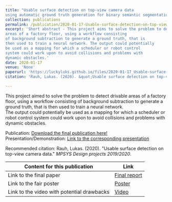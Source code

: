 ```yaml
---
title: "Usable surface detection on top-view camera data
using automatic ground truth generation for binary semantic segmentation"
collection: publications
permalink: /publication/2020-01-17-Usable-surface-detection-on-top-view-camera-data
excerpt: 'Short abstract - This project aims to solve the problem to detect drivable
areas of a factory floor, using a workflow consisting
of background subtraction to generate a ground truth, that is
then used to train a neural network. The output could potentially
be used as a mapping for which a scheduler or robot control
system could work upon to avoid collisions and problems with
dynamic obstacles.'
date: 2020-01-17
venue: 'None'
paperurl: 'https://luckyluks.github.io/files/2020-01-17_Usable-surface-detection-on-top-view-camera-data.pdf'
citation: 'Rauh, Lukas. (2020). &quot;Usable surface detection on top-view camera data.&quot; <i>MPSYS Design projects 2019/2020</i>.'

---
```

This project aimed to solve the problem to detect drivable
areas of a factory floor, using a workflow consisting
of background subtraction to generate a ground truth, that is
then used to train a neural network.  
The output could potentially
be used as a mapping for which a scheduler or robot control
system could work upon to avoid collisions and problems with
dynamic obstacles.

Publication: [Download the final publication here!](https://luckyluks.github.io/files/2020-01-17_Usable-surface-detection-on-top-view-camera-data.pdf)  
Presentation/Demonstration: [Link to the corresponding presentation](https://luckyluks.github.io/talks/2020-01-17-design-project-fair)

Recommended citation: Rauh, Lukas. (2020). "Usable surface detection on top-view camera data." <i>MPSYS Design projects 2019/2020</i>.

| Content for this publication | Link |
|---|---|
| Link to the final paper | [Final report](https://github.com/luckyluks/DP-SurfaceDetection/blob/master/submissions/Final_Report.pdf) |
| Link to the fair poster | [Poster](https://github.com/luckyluks/DP-SurfaceDetection/blob/master/submissions/Poster.pdf) |
| Link to the video with potential drawbacks | [Video](https://github.com/luckyluks/DP-SurfaceDetection/blob/master/recordings/test_video_with_potential_problems.mp4) |